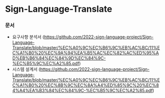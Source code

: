 # Sign-Language-Translate

### 문서
- 요구사항 분석서 (https://github.com/2022-sign-language-project/Sign-Language-Translate/blob/master/%EC%A0%9C%EC%B6%9C%EB%AC%BC/11%EC%A1%B0%20%EC%9A%94%EA%B5%AC%EC%82%AC%ED%95%AD%EB%B6%84%EC%84%9D%EC%84%9C-%EC%B5%9C%EC%A2%85.pdf)
- 시스템 설계서 (https://github.com/2022-sign-language-project/Sign-Language-Translate/blob/master/%EC%A0%9C%EC%B6%9C%EB%AC%BC/11%EC%A1%B0%20%EC%8B%9C%EC%8A%A4%ED%85%9C%20%EC%84%A4%EA%B3%84%EC%84%9C-%EC%B5%9C%EC%A2%85.pdf)
